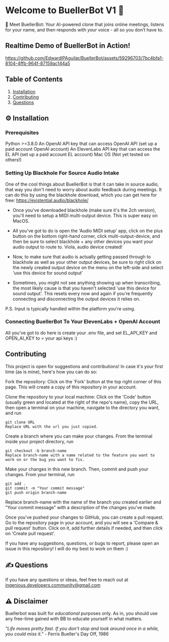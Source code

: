 # Welcome to BuellerBot V1 👋

🤖 Meet BuellerBot: Your AI-powered clone that joins online meetings, listens for your name, and then responds with *your* voice - all so you don’t have to. 

## Realtime Demo of BuellerBot in Action!

https://github.com/EdwardIPAguilar/BuellerBot/assets/59296703/7bc4bfa1-8104-4ffb-964f-87159ac144a5

## Table of Contents

1. [Installation](#installation)
2. [Contributing](#contributing)
3. [Questions](#questions)

## ⚙️ Installation

### Prerequisites
Python >=3.8.0
An OpenAI API key that can access OpenAI API (set up a paid account OpenAI account)
An ElevenLabs API key that can access the EL API (set up a paid account EL account)
Mac OS (Not yet tested on others!)

### Setting Up Blackhole For Source Audio Intake
One of the cool things about BuellerBot is that it can take in source audio, that way you don't need to worry about audio feedback during meetings. It can do this by using the blackhole download, which you can get here for free: https://existential.audio/blackhole/

  - Once you've downloaded blackhole (make sure it's the 2ch version), you'll need to setup a MIDI multi-output device. This is super easy on MacOS.

  - All you've got to do is open the 'Audio MIDI setup' app, click on the plus button on the bottom right-hand corner, click multi-output-device, and then be sure to select blackhole + any other devices you want your audio output to route to. Viola, audio device created!

  - Now, to make sure that audio is actually getting passed through to blackhole as well as your other output devices, be sure to right click on the newly created output device on the menu on the left-side and select 'use this device for sound output'

  - Sometimes, you might not see anything showing up when transcribing, the most likely cause is that you haven't selected 'use this device for sound output'. This resets every now and again if you're frequently connecting and disconnecting the output devices it relies on. 

P.S. Input is typically handled within the platform you're using. 

### Connecting BuellerBot To Your ElevenLabs + OpenAI Account
All you've got to do here is create your .env file, and set EL_API_KEY and OPEN_AI_KEY to = your api keys :)

## Contributing

This project is open for suggestions and contributions! In case it's your first time (as is mine), here's how you can do so:

Fork the repository: Click on the 'Fork' button at the top right corner of this page. This will create a copy of this repository in your account.

Clone the repository to your local machine: Click on the 'Code' button (usually green and located at the right of the repo's name), copy the URL, then open a terminal on your machine, navigate to the directory you want, and run

```
git clone URL
Replace URL with the url you just copied.
```

Create a branch where you can make your changes. From the terminal inside your project directory, run

```
git checkout -b branch-name
Replace branch-name with a name related to the feature you want to work on or the bug you want to fix.
```

Make your changes in this new branch.
Then, commit and push your changes. From your terminal, run

```
git add .
git commit -m "Your commit message"
git push origin branch-name
```

Replace branch-name with the name of the branch you created earlier and "Your commit message" with a description of the changes you've made.

Once you've pushed your changes to GitHub, you can create a pull request. Go to the repository page in your account, and you will see a 'Compare & pull request' button. Click on it, add further details if needed, and then click on 'Create pull request'.

If you have any suggestions, questions, or bugs to report, please open an issue in this repository! I will do my best to work on them :)

## ✍️ Questions

If you have any questions or ideas, feel free to reach out at ingenious.developers.community@gmail.com

## ⚠️ Disclaimer
Buellerbot was built for *educational* purposes only. As in, you should use any free-time gained with BB to educate yourself in what matters. 

*"Life moves pretty fast. If you don't stop and look around once in a while, you could miss it."* - Ferris Bueller's Day Off, 1986

